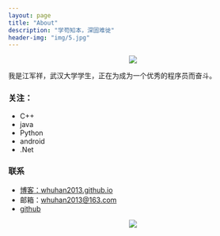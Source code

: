 ```yaml
---
layout: page
title: "About"
description: "学苟知本，深固难徙"
header-img: "img/5.jpg"
---
```



<center>
    <p><img src="http://7xlfkx.com1.z0.glb.clouddn.com/white2.jpg" align="center"></p>
</center>

我是江军祥，武汉大学学生，正在为成为一个优秀的程序员而奋斗。




### 关注：


- C++
- java
- Python
- android
- .Net


### 联系

- [博客：whuhan2013.github.io](http://whuhan2013.github.io/)    
- 邮箱：whuhan2013@163.com     
- [github](https://github.com/whuhan2013)


<center>
    <p><img src="http://dreamofbook.qiniudn.com/hacker.png" align="center"></p>
</center>






